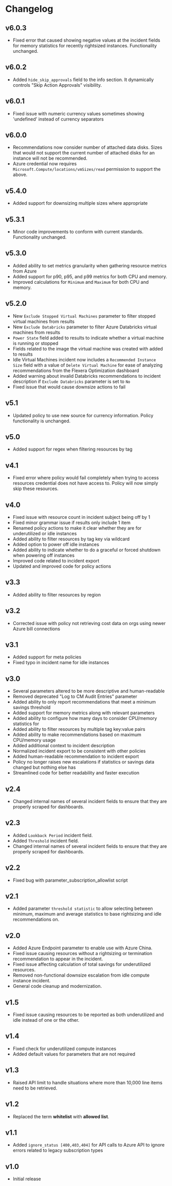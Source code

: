 # Changelog

## v6.0.3

- Fixed error that caused showing negative values at the incident fields for memory statistics for recently rightsized instances. Functionality unchanged.

## v6.0.2

- Added `hide_skip_approvals` field to the info section. It dynamically controls "Skip Action Approvals" visibility.

## v6.0.1

- Fixed issue with numeric currency values sometimes showing 'undefined' instead of currency separators

## v6.0.0

- Recommendations now consider number of attached data disks. Sizes that would not support the current number of attached disks for an instance will not be recommended.
- Azure credential now requires `Microsoft.Compute/locations/vmSizes/read` permission to support the above.

## v5.4.0

- Added support for downsizing multiple sizes where appropriate

## v5.3.1

- Minor code improvements to conform with current standards. Functionality unchanged.

## v5.3.0

- Added ability to set metrics granularity when gathering resource metrics from Azure
- Added support for p90, p95, and p99 metrics for both CPU and memory.
- Improved calculations for `Minimum` and `Maximum` for both CPU and memory.

## v5.2.0

- New `Exclude Stopped Virtual Machines` parameter to filter stopped virtual machines from results
- New `Exclude Databricks` parameter to filter Azure Databricks virtual machines from results
- `Power State` field added to results to indicate whether a virtual machine is running or stopped
- Fields related to the image the virtual machine was created with added to results
- Idle Virtual Machines incident now includes a `Recommended Instance Size` field with a value of `Delete Virtual Machine` for ease of analyzing recommendations from the Flexera Optimization dashboard
- Added warning about invalid Databricks recommendations to incident description if `Exclude Databricks` parameter is set to `No`
- Fixed issue that would cause downsize actions to fail

## v5.1

- Updated policy to use new source for currency information. Policy functionality is unchanged.

## v5.0

- Added support for regex when filtering resources by tag

## v4.1

- Fixed error where policy would fail completely when trying to access resources credential does not have access to. Policy will now simply skip these resources.

## v4.0

- Fixed issue with resource count in incident subject being off by 1
- Fixed minor grammar issue if results only include 1 item
- Renamed policy actions to make it clear whether they are for underutilized or idle instances
- Added ability to filter resources by tag key via wildcard
- Added option to power off idle instances
- Added ability to indicate whether to do a graceful or forced shutdown when powering off instances
- Improved code related to incident export
- Updated and improved code for policy actions

## v3.3

- Added ability to filter resources by region

## v3.2

- Corrected issue with policy not retrieving cost data on orgs using newer Azure bill connections

## v3.1

- Added support for meta policies
- Fixed typo in incident name for idle instances

## v3.0

- Several parameters altered to be more descriptive and human-readable
- Removed deprecated "Log to CM Audit Entries" parameter
- Added ability to only report recommendations that meet a minimum savings threshold
- Added support for memory metrics along with relevant parameters
- Added ability to configure how many days to consider CPU/memory statistics for
- Added ability to filter resources by multiple tag key:value pairs
- Added ability to make recommendations based on maximum CPU/memory usage
- Added additional context to incident description
- Normalized incident export to be consistent with other policies
- Added human-readable recommendation to incident export
- Policy no longer raises new escalations if statistics or savings data changed but nothing else has
- Streamlined code for better readability and faster execution

## v2.4

- Changed internal names of several incident fields to ensure that they are properly scraped for dashboards.

## v2.3

- Added `Lookback Period` incident field.
- Added `Threshold` incident field.
- Changed internal names of several incident fields to ensure that they are properly scraped for dashboards.

## v2.2

- Fixed bug with parameter_subscription_allowlist script

## v2.1

- Added parameter `threshold statistic` to allow selecting between minimum, maximum and average statistics to base rightsizing and idle recommendations on.

## v2.0

- Added Azure Endpoint parameter to enable use with Azure China.
- Fixed issue causing resources without a rightsizing or termination recommendation to appear in the incident.
- Fixed issue affecting calculation of total savings for underutilized resources.
- Removed non-functional downsize escalation from idle compute instance incident.
- General code cleanup and modernization.

## v1.5

- Fixed issue causing resources to be reported as both underutilized and idle instead of one or the other.

## v1.4

- Fixed check for underutilized compute instances
- Added default values for parameters that are not required

## v1.3

- Raised API limit to handle situations where more than 10,000 line items need to be retrieved.

## v1.2

- Replaced the term **whitelist** with **allowed list**.

## v1.1

- Added `ignore_status [400,403,404]` for API calls to Azure API to ignore errors related to legacy subscription types

## v1.0

- Initial release
